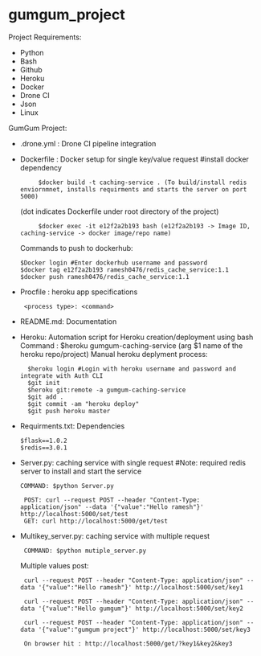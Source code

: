 # gumgum_project
Project Requirements: 
- Python 
- Bash 
- Github 
- Heroku 
- Docker 
- Drone CI 
- Json 
- Linux 

GumGum Project: 

- .drone.yml : Drone CI pipeline integration 

- Dockerfile : Docker setup for single key/value request #install docker dependency
           
           $docker build -t caching-service . (To build/install redis enviornmnet, installs requirments and starts the server on port 5000)
     (dot indicates Dockerfile under root directory of the project)
           
           $docker exec -it e12f2a2b193 bash (e12f2a2b193 -> Image ID, caching-service -> docker image/repo name)
  
  Commands to push to dockerhub:
  
      $Docker login #Enter dockerhub username and password
      $docker tag e12f2a2b193 ramesh0476/redis_cache_service:1.1
      $docker push ramesh0476/redis_cache_service:1.1


- Procfile : heroku app specifications 

       <process type>: <command>

- README.md: Documentation 

- Heroku: Automation script for Heroku creation/deployment using bash
  Command : $heroku gumgum-caching-service (arg $1 name of the heroku repo/project)
     Manual heroku deplyment process:
       
        $heroku login #Login with heroku username and password and integrate with Auth CLI
        $git init
        $heroku git:remote -a gumgum-caching-service
        $git add .
        $git commit -am "heroku deploy"
        $git push heroku master

- Requirments.txt: Dependencies

      $flask==1.0.2
      $redis==3.0.1

- Server.py: caching service with single request #Note: required redis server to install and start the service
    
      COMMAND: $python Server.py 

       POST: curl --request POST --header "Content-Type: application/json" --data '{"value":"Hello ramesh"}' http://localhost:5000/set/test 
       GET: curl http://localhost:5000/get/test

- Multikey_server.py: caching service with multiple request 

       COMMAND: $python mutiple_server.py

   Multiple values post: 

       curl --request POST --header "Content-Type: application/json" --data '{"value":"Hello ramesh"}' http://localhost:5000/set/key1 

       curl --request POST --header "Content-Type: application/json" --data '{"value":"Hello gumgum"}' http://localhost:5000/set/key2 

       curl --request POST --header "Content-Type: application/json" --data '{"value":"gumgum project"}' http://localhost:5000/set/key3 

       On browser hit : http://localhost:5000/get/?key1&key2&key3 

 
